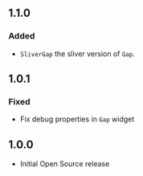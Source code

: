 ## 1.1.0
### Added
- `SliverGap` the sliver version of `Gap`.

## 1.0.1
### Fixed
- Fix debug properties in `Gap` widget

## 1.0.0
- Initial Open Source release